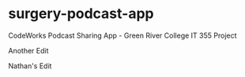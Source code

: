 # surgery-podcast-app
CodeWorks Podcast Sharing App - Green River College IT 355 Project

Another Edit

Nathan's Edit